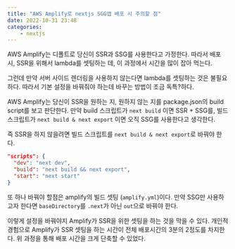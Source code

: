 ```yaml
---
title: "AWS Amplify로 nextjs SGG앱 배포 시 주의할 점"
date: 2022-10-31 23:48
categories:
    - nextjs
---
```


AWS Amplify는 디폴트로 당신이 SSR과 SSG를 사용한다고 가정한다. 따라서 배포 시, SSR을 위해서 lambda를 셋팅하는 데, 이 과정에서 시간을 많이 잡아 먹는다.

그런데 만약 서버 사이드 렌더링을 사용하지 않는다면 lambda를 셋팅하는 것은 불필요하다. 따라서 기본 설정을 바꿔줘야 하는데 바꾸는 방법이 조금 독특?하다.

AWS Amplify는 당신이 SSR을 원하는 지, 원하지 않는 지를 package.json의 build script를 보고 판단한다. 만약 build 스크립트가 `next build` 이면 SSR + SSG를, 빌드 스크립트가 `next build & next export` 이면 오직 SSG를 사용한다고 생각한다.

즉 SSR을 하지 않을려면 빌드 스크립트를 `next build & next export`로 바꿔야 한다.

```json
"scripts": {
  "dev": "next dev",
  "build": "next build && next export",
  "start": "next start"
}
```

또 하나 바꿔야 할점은 amplify의 빌드 셋팅 (`amplify.yml`)이다. 만약 SSG만 사용하고자 한다면 `baseDirectory`를 `.next`가 아닌 `out`으로 바꿔야 한다.

이렇게 설정을 바꿔야지 Amplify가 SSR을 위한 셋팅을 하는 것을 막을 수 있다. 개인적 경험으로 Amplify가 SSR 셋팅을 하는 시간이 전체 배포시간의 3분의 2정도를 차지한다. 위 과정을 통해 배포 시간을 크게 단축할 수 있었다.

